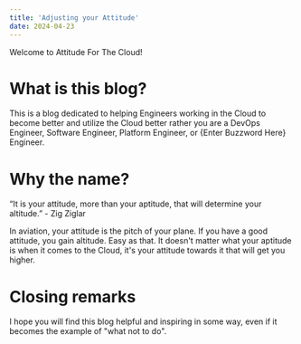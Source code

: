 ```yaml
---
title: 'Adjusting your Attitude'
date: 2024-04-23
---
```


Welcome to Attitude For The Cloud!

# What is this blog?

This is a blog dedicated to helping Engineers working in the Cloud to become better and utilize the Cloud better rather you are a DevOps Engineer, Software Engineer, Platform Engineer, or {Enter Buzzword Here} Engineer.

# Why the name?

“It is your attitude, more than your aptitude, that will determine your altitude.” - Zig Ziglar

In aviation, your attitude is the pitch of your plane. If you have a good attitude, you gain altitude. Easy as that. It doesn't matter what your aptitude is when it comes to the Cloud, it's your attitude towards it that will get you higher.

# Closing remarks

I hope you will find this blog helpful and inspiring in some way, even if it becomes the example of "what not to do".
